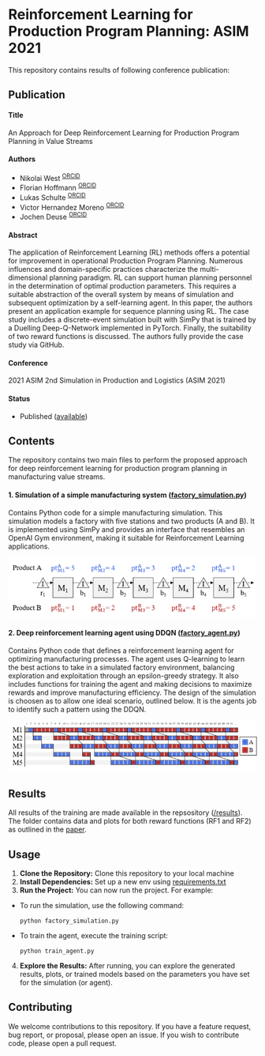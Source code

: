 # Reinforcement Learning for Production Program Planning: ASIM 2021
This repository contains results of following conference publication: 


## Publication
#### Title
An Approach for Deep Reinforcement Learning for Production Program Planning in Value Streams

#### Authors
- Nikolai West <sup> [ORCID](https://orcid.org/0000-0002-3657-0211) </sup>
- Florian Hoffmann <sup> [ORCID](https://orcid.org/0000-0002-0276-4026) </sup>
- Lukas Schulte <sup> [ORCID](https://orcid.org/0000-0002-0613-7927) </sup>
- Victor Hernandez Moreno <sup> [ORCID](https://orcid.org/0000-0002-6038-6959) </sup>
- Jochen Deuse <sup> [ORCID](https://orcid.org/0000-0003-4066-4357) </sup>

#### Abstract 
The application of Reinforcement Learning (RL) methods offers a potential for improvement in operational Production Program Planning. Numerous influences and domain-specific practices characterize the multi-dimensional planning paradigm. RL can support human planning personnel in the determination of optimal production parameters. This requires a suitable abstraction of the overall system by means of simulation and subsequent optimization by a self-learning agent. In this paper, the authors present an application example for sequence planning using RL. The case study includes a discrete-event simulation built with SimPy that is trained by a Duelling Deep-Q-Network implemented in PyTorch. Finally, the suitability of two reward functions is discussed. The authors fully provide the case study via GitHub.

#### Conference 
2021 ASIM 2nd Simulation in Production and Logistics (ASIM 2021)

#### Status
- Published ([available](http://www.asim-fachtagung-spl.de/asim2021/papers/Proof_172.pdf))


## Contents
The repository contains two main files to perform the proposed approach for deep reinforcement learning for production program planning in manufacturing value streams. 

#### 1. Simulation of a simple manufacturing system ([factory_simulation.py](https://github.com/nikolaiwest/2021-reinforcement-learning-asim/blob/main/factory_simulation.py))
Contains Python code for a simple manufacturing simulation. This simulation models a factory with five stations and two products (A and B). It is implemented using SimPy and provides an interface that resembles an OpenAI Gym environment, making it suitable for Reinforcement Learning applications.

![Layout of the simulation](https://github.com/nikolaiwest/2021-reinforcement-learning-asim/blob/main/layout.png)


#### 2. Deep reinforcement learning agent using DDQN ([factory_agent.py](https://github.com/nikolaiwest/2021-reinforcement-learning-asim/blob/main/factory_agent.py))
Contains Python code that defines a reinforcement learning agent for optimizing manufacturing processes. The agent uses Q-learning to learn the best actions to take in a simulated factory environment, balancing exploration and exploitation through an epsilon-greedy strategy. It also includes functions for training the agent and making decisions to maximize rewards and improve manufacturing efficiency. The design of the simulation is choosen as to allow one ideal scenario, outlined below. It is the agents job to identify such a pattern using the DDQN.

![Scheduling task for the agent](https://github.com/nikolaiwest/2021-reinforcement-learning-asim/blob/main/scheduling.png)


## Results
All results of the training are made available in the repsository ([/results](https://github.com/nikolaiwest/2021-reinforcement-learning-asim/tree/main/results)). The folder contains data and plots for both reward functions (RF1 and RF2) as outlined in the [paper](http://www.asim-fachtagung-spl.de/asim2021/papers/Proof_172.pdf).  


## Usage
1. **Clone the Repository:** Clone this repository to your local machine 
2. **Install Dependencies:** Set up a new env using [requirements.txt](https://github.com/nikolaiwest/2021-reinforcement-learning-asim/blob/main/requirements.txt)
3. **Run the Project:** You can now run the project. For example:

- To run the simulation, use the following command:
  ```
  python factory_simulation.py
  ```

- To train the agent, execute the training script:
  ```
  python train_agent.py
  ```
4. **Explore the Results:** After running, you can explore the generated results, plots, or trained models based on the parameters you have set for the simulation (or agent).

## Contributing
We welcome contributions to this repository. If you have a feature request, bug report, or proposal, please open an issue. If you wish to contribute code, please open a pull request.